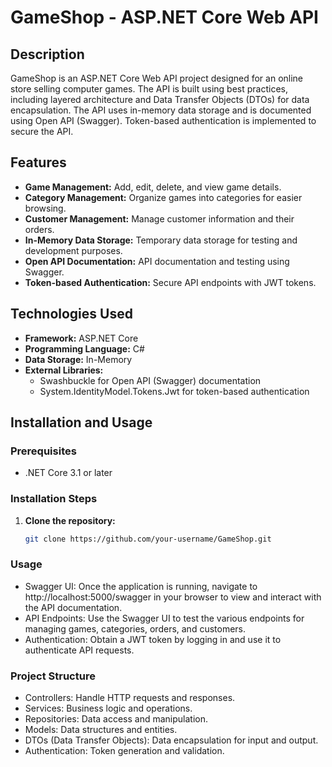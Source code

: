 # GameShop - ASP.NET Core Web API

## Description

GameShop is an ASP.NET Core Web API project designed for an online store selling computer games. The API is built using best practices, including layered architecture and Data Transfer Objects (DTOs) for data encapsulation. The API uses in-memory data storage and is documented using Open API (Swagger). Token-based authentication is implemented to secure the API.

## Features

- **Game Management:** Add, edit, delete, and view game details.
- **Category Management:** Organize games into categories for easier browsing.
- **Customer Management:** Manage customer information and their orders.
- **In-Memory Data Storage:** Temporary data storage for testing and development purposes.
- **Open API Documentation:** API documentation and testing using Swagger.
- **Token-based Authentication:** Secure API endpoints with JWT tokens.

## Technologies Used

- **Framework:** ASP.NET Core
- **Programming Language:** C#
- **Data Storage:** In-Memory
- **External Libraries:**
  - Swashbuckle for Open API (Swagger) documentation
  - System.IdentityModel.Tokens.Jwt for token-based authentication

## Installation and Usage

### Prerequisites

- .NET Core 3.1 or later

### Installation Steps

1. **Clone the repository:**
   ```sh
   git clone https://github.com/your-username/GameShop.git
### Usage
- Swagger UI: Once the application is running, navigate to http://localhost:5000/swagger in your browser to view and interact with the API documentation.
- API Endpoints: Use the Swagger UI to test the various endpoints for managing games, categories, orders, and customers.
- Authentication: Obtain a JWT token by logging in and use it to authenticate API requests.
### Project Structure
- Controllers: Handle HTTP requests and responses.
- Services: Business logic and operations.
- Repositories: Data access and manipulation.
- Models: Data structures and entities.
- DTOs (Data Transfer Objects): Data encapsulation for input and output.
- Authentication: Token generation and validation.
